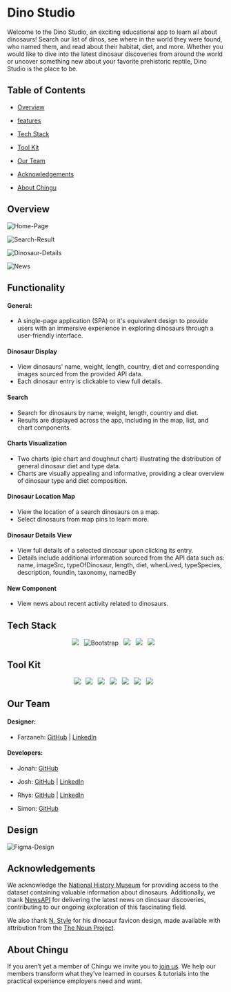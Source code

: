 # Dino Studio

Welcome to the Dino Studio, an exciting educational app to learn all about dinosaurs! Search our list of dinos, see where in the world they were found, who named them, and read about their habitat, diet, and more. Whether you would like to dive into the latest dinosaur discoveries from around the world or uncover something new about your favorite prehistoric reptile, Dino Studio is the place to be.


## Table of Contents

- [Overview](#overview)

- [features](#features)

- [Tech Stack](#tech-stack)

- [Tool Kit](#tool-kit)

- [Our Team](#our-team)

- [Acknowledgements](#acknowledgements)

- [About Chingu](#about-chingu)

## Overview
![Home-Page](./assets/homePage.png)

![Search-Result](./assets/searchResult.png)

![Dinosaur-Details](./assets/dinoDetail.png)

![News](./assets/newsComponent.png)

## Functionality

#### General:

  - A single-page application (SPA) or it's equivalent design to provide users with an immersive experience in exploring dinosaurs through a user-friendly interface.

#### Dinosaur Display

  - View dinosaurs' name, weight, length, country, diet and corresponding images sourced from the provided API data.
  - Each dinosaur entry is clickable to view full details.

#### Search

  - Search for dinosaurs by name, weight, length, country and diet.
  - Results are displayed across the app, including in the map, list, and chart components.

#### Charts Visualization

  - Two charts (pie chart and doughnut chart) illustrating the distribution of general dinosaur diet and type data.
  - Charts are visually appealing and informative, providing a clear overview of dinosaur type and diet composition.

#### Dinosaur Location Map

  - View the location of a search dinosaurs on a map.
  - Select dinosaurs from map pins to learn more.

#### Dinosaur Details View

  - View full details of a selected dinosaur upon clicking its entry.
  - Details include additional information sourced from the API data such as: name, imageSrc, typeOfDinosaur, length, diet, whenLived, typeSpecies, description, foundIn, taxonomy, namedBy

#### New Component

- View news about recent activity related to dinosaurs.


## Tech Stack
<div align="center">
<img src="https://img.shields.io/badge/react-0D6D8C?style=for-the-badge&logo=react&logoColor=white"> &nbsp;&nbsp;<img src="https://img.shields.io/badge/Bootstrap-7952B3?style=for-the-badge&logo=bootstrap&logoColor=white" alt="Bootstrap"/> &nbsp;&nbsp;<img src="https://img.shields.io/badge/Nivo-%23eb8404?style=for-the-badge&logo=nivo
"> &nbsp;&nbsp;<img src="https://img.shields.io/badge/Google_Maps-555555?style=for-the-badge&logo=google-maps&logoColor=ffffff"> &nbsp;&nbsp;<img src="https://img.shields.io/badge/vite-646CFF.svg?style=for-the-badge&logo=vite&logoColor=white"> &nbsp;&nbsp;
</div>

## Tool Kit
<div align="center">  
<img src="https://img.shields.io/badge/npm-CB3837?style=for-the-badge&logo=npm&logoColor=white"> &nbsp;&nbsp;<img src="https://img.shields.io/badge/eslint-3A33D1?style=for-the-badge&logo=eslint&logoColor=white"> &nbsp;&nbsp;<img src="https://img.shields.io/badge/VS%20Code-0078d7.svg?style=for-the-badge&logo=visual-studio-code&logoColor=white"> &nbsp;&nbsp;<img src="https://img.shields.io/badge/Git-F05032?style=for-the-badge&logo=git&logoColor=white"> &nbsp;&nbsp;<img src="https://img.shields.io/badge/github-181717?style=for-the-badge&logo=github&logoColor=white"> &nbsp;&nbsp;<img src="https://img.shields.io/badge/figma-F24E1E?style=for-the-badge&logo=figma&logoColor=white"> &nbsp;&nbsp;<img src="https://img.shields.io/badge/Linear.app-%234f52b4?style=for-the-badge&logo=linear
"> &nbsp;&nbsp;
</div>


## Our Team

#### Designer:

- Farzaneh: [GitHub](https://github.com/farzaneh-falakrou) | [LinkedIn](https://www.linkedin.com/in/farzaneh-falakrou/)

#### Developers:

- Jonah: [GitHub](https://github.com/jonahunuafe)

- Josh: [GitHub](https://github.com/Joshf225) | [LinkedIn](https://www.linkedin.com/in/joshua-famose-649179247/)

- Rhys: [GitHub](https://github.com/rjmills87) | [LinkedIn](https://www.linkedin.com/in/rjmills87/)

- Simon: [GitHub](https://github.com/simonC137)

## Design

![Figma-Design](./assets/Dino-Design.png)

## Acknowledgements

We acknowledge the [National History Museum](https://www.nhm.ac.uk) for providing access to the dataset containing valuable information about dinosaurs. Additionally, we thank [NewsAPI](https://www.newsapi.org) for delivering the latest news on dinosaur discoveries, contributing to our ongoing exploration of this fascinating field.

We also thank [N. Style](https://thenounproject.com/creator/n.style_pic) for his dinosaur favicon design, made available with attribution from the [The Noun Project](https://thenounproject.com).

## About Chingu

If you aren’t yet a member of Chingu we invite you to [join us](https://www.chingu.io/). We help our
members transform what they’ve learned in courses & tutorials into the
practical experience employers need and want.
